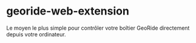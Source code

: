 # georide-web-extension
Le moyen le plus simple pour contrôler votre boîtier GeoRide directement depuis votre ordinateur.
